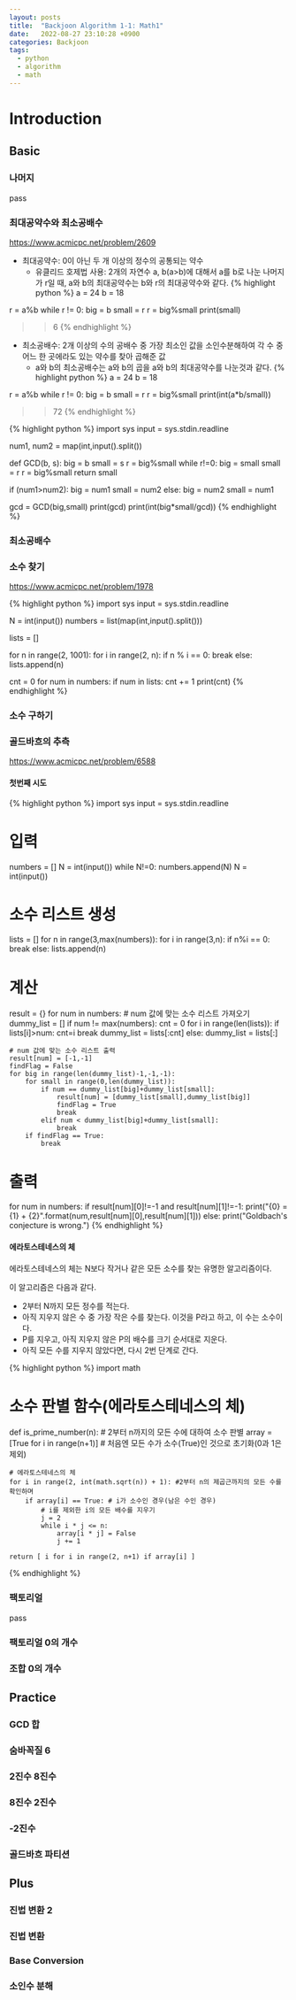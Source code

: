 ```yaml
---
layout: posts
title:  "Backjoon Algorithm 1-1: Math1"
date:   2022-08-27 23:10:28 +0900
categories: Backjoon
tags:
  - python
  - algorithm
  - math
---
```


# Introduction

## Basic

### 나머지

pass

### 최대공약수와 최소공배수

https://www.acmicpc.net/problem/2609

* 최대공약수: 0이 아닌 두 개 이상의 정수의 공통되는 약수
    - 유클리드 호제법 사용: 2개의 자연수 a, b(a>b)에 대해서 a를 b로 나눈 나머지가 r일 때, a와 b의 최대공약수는 b와 r의 최대공약수와 같다.
{% highlight python %}
a = 24
b = 18

r = a%b
while r != 0:
  big = b
  small = r
  r = big%small
print(small)
>> 6
{% endhighlight %}

* 최소공배수: 2개 이상의 수의 공배수 중 가장 최소인 값을 소인수분해하여 각 수 중 어느 한 곳에라도 있는 약수를 찾아 곱해준 값
    - a와 b의 최소공배수는 a와 b의 곱을 a와 b의 최대공약수를 나눈것과 같다.
{% highlight python %}
a = 24
b = 18

r = a%b
while r != 0:
  big = b
  small = r
  r = big%small
print(int(a*b/small))
>> 72
{% endhighlight %}

{% highlight python %}
import sys
input = sys.stdin.readline

num1, num2 = map(int,input().split())

def GCD(b, s):
    big = b
    small = s
    r = big%small
    while r!=0:
        big = small
        small = r
        r = big%small
    return small

if (num1>num2):
    big = num1
    small = num2
else:
    big = num2
    small = num1

gcd = GCD(big,small)
print(gcd)
print(int(big*small/gcd))
{% endhighlight %}

### 최소공배수

### 소수 찾기

https://www.acmicpc.net/problem/1978

{% highlight python %}
import sys
input = sys.stdin.readline

N = int(input())
numbers = list(map(int,input().split()))

lists = []

for n in range(2, 1001):
    for i in range(2, n):
        if n % i == 0:
            break
    else:
        lists.append(n)

cnt = 0
for num in numbers:
    if num in lists:
        cnt += 1
print(cnt)
{% endhighlight %}

### 소수 구하기

### 골드바흐의 추측

https://www.acmicpc.net/problem/6588

#### 첫번째 시도

{% highlight python %}
import sys
input = sys.stdin.readline

# 입력
numbers = []
N = int(input())
while N!=0:
    numbers.append(N)
    N = int(input())

# 소수 리스트 생성
lists = []
for n in range(3,max(numbers)):
    for i in range(3,n):
        if n%i == 0:
            break
    else:
        lists.append(n)

# 계산
result = {}
for num in numbers:
    # num 값에 맞는 소수 리스트 가져오기
    dummy_list = []
    if num != max(numbers):
        cnt = 0
        for i in range(len(lists)):
            if lists[i]>num:
                cnt=i
                break
        dummy_list = lists[:cnt]
    else:
        dummy_list = lists[:]
    
    # num 값에 맞는 소수 리스트 출력
    result[num] = [-1,-1]
    findFlag = False
    for big in range(len(dummy_list)-1,-1,-1):
        for small in range(0,len(dummy_list)):
            if num == dummy_list[big]+dummy_list[small]:
                result[num] = [dummy_list[small],dummy_list[big]]
                findFlag = True
                break
            elif num < dummy_list[big]+dummy_list[small]:
                break
        if findFlag == True:
            break

# 출력
for num in numbers:
    if result[num][0]!=-1 and result[num][1]!=-1:
        print("{0} = {1} + {2}".format(num,result[num][0],result[num][1]))
    else:
        print("Goldbach's conjecture is wrong.")
{% endhighlight %}

#### 에라토스테네스의 체

에라토스테네스의 체는 N보다 작거나 같은 모든 소수를 찾는 유명한 알고리즘이다.

이 알고리즘은 다음과 같다.

* 2부터 N까지 모든 정수를 적는다.
* 아직 지우지 않은 수 중 가장 작은 수를 찾는다. 이것을 P라고 하고, 이 수는 소수이다.
* P를 지우고, 아직 지우지 않은 P의 배수를 크기 순서대로 지운다.
* 아직 모든 수를 지우지 않았다면, 다시 2번 단계로 간다.

{% highlight python %}
import math

# 소수 판별 함수(에라토스테네스의 체)
def is_prime_number(n):
    # 2부터 n까지의 모든 수에 대하여 소수 판별
    array = [True for i in range(n+1)] # 처음엔 모든 수가 소수(True)인 것으로 초기화(0과 1은 제외)

    # 에라토스테네스의 체
    for i in range(2, int(math.sqrt(n)) + 1): #2부터 n의 제곱근까지의 모든 수를 확인하며
        if array[i] == True: # i가 소수인 경우(남은 수인 경우)
            # i를 제외한 i의 모든 배수를 지우기
            j = 2
            while i * j <= n:
                array[i * j] = False
                j += 1

    return [ i for i in range(2, n+1) if array[i] ]
{% endhighlight %}

### 팩토리얼

pass

### 팩토리얼 0의 개수

### 조합 0의 개수

## Practice

### GCD 합

### 숨바꼭질 6

### 2진수 8진수

### 8진수 2진수

### -2진수

### 골드바흐 파티션

## Plus

### 진법 변환 2

### 진법 변환

### Base Conversion

### 소인수 분해